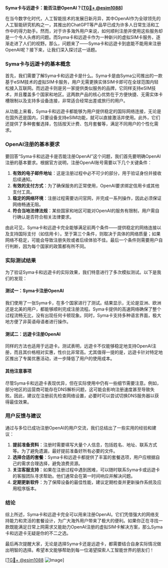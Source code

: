 **Syma卡与远遊卡：能否注册OpenAI？[[TG💪+ @esim1088](https://t.me/s/esim1088)]**

在当今数字化时代，人工智能技术的发展日新月异，其中OpenAI作为全球领先的人工智能研究机构之一，其推出的ChatGPT等产品早已成为许多人日常生活和工作中的得力助手。然而，对于许多海外用户来说，如何顺利注册并使用这些服务却是一个令人头疼的问题。而Syma卡和远遊卡作为一种新兴的虚拟SIM卡服务，逐渐走进了人们的视野。那么，问题来了——Syma卡和远遊卡到底能不能用来注册OpenAI呢？接下来，让我们深入探讨这一话题。

### Syma卡与远遊卡的基本概念

首先，我们需要了解Syma卡和远遊卡是什么。Syma卡是由Syma公司推出的一款基于eSIM技术的虚拟SIM卡服务，用户无需更换实体SIM卡即可在全球范围内轻松接入互联网。而远遊卡则是另一家提供类似服务的品牌，它同样支持eSIM技术，并且覆盖多个国家和地区。这两款产品的核心优势在于方便快捷、无需实体卡槽限制以及支持多设备连接，非常适合经常出差或旅行的用户。

从功能上来看，Syma卡和远遊卡都能够为用户提供稳定的国际网络连接，无论是在国外还是国内，只要设备支持eSIM功能，就可以直接激活并使用。此外，它们还提供了多种套餐选择，包括按天计费、包月套餐等，满足不同用户的个性化需求。

### OpenAI注册的基本要求

要回答“Syma卡和远遊卡是否能注册OpenAI”这个问题，我们首先要明确OpenAI注册的基本要求。根据官方说明，注册OpenAI账号需要以下几个关键条件：

1. **有效的电子邮件地址**：这是注册过程中必不可少的部分，用于验证身份并接收后续通知。
2. **有效的支付方式**：为了确保服务的正常使用，OpenAI要求绑定信用卡或其他支付工具。
3. **稳定的网络环境**：注册过程需要访问官网，并完成一系列操作，因此必须保证网络畅通无阻。
4. **符合当地法律法规**：某些国家和地区可能对OpenAI的服务有限制，用户需自行确认是否符合相关法律要求。

由此可见，Syma卡和远遊卡完全能够满足前两个条件——提供稳定的网络连接以及支持国际支付（如信用卡）。至于第三个条件，则取决于具体的网络质量；如果网络不稳定，可能会导致注册失败或者后续体验不佳。最后一个条件则需要用户自行判断，因为每个国家的政策都有所不同。

### 实际测试结果

为了验证Syma卡和远遊卡的实际效果，我们特意进行了多次模拟测试。以下是我们的发现：

#### 测试一：Syma卡注册OpenAI
我们使用了一张Syma卡，在多个国家进行了测试。结果显示，无论是亚洲、欧洲还是北美的用户，都能够顺利完成注册流程。Syma卡提供的高速网络确保了整个过程流畅无比，没有出现任何卡顿现象。同时，Syma卡支持多种语言界面，极大地方便了非英语母语者进行操作。

#### 测试二：远遊卡注册OpenAI
同样的方法也适用于远遊卡。测试表明，远遊卡不仅能够稳定地支持OpenAI注册，而且其价格相对实惠，性价比非常高。尤其值得一提的是，远遊卡针对特定地区推出了专属优惠活动，进一步降低了用户的使用成本。

#### 其他注意事项
尽管Syma卡和远遊卡表现优异，但在实际使用中仍有一些细节需要注意。例如，部分地区的运营商可能存在DNS解析问题，这可能会影响注册速度甚至导致失败。因此，建议在注册前先检查网络设置，必要时可以尝试切换DNS服务器以获得最佳效果。

### 用户反馈与建议

通过与多位已成功注册OpenAI的用户交流，我们总结出了一些实用的经验和建议：

1. **提前准备资料**：注册时需要填写大量个人信息，包括姓名、地址、联系方式等。为了避免遗漏，最好提前准备好所有必要的文件。
2. **选择合适的套餐**：Syma卡和远遊卡都提供了丰富的套餐选项，用户应根据自己的需求合理选择，避免浪费资源。
3. **关注客服支持**：如果在注册过程中遇到困难，可以随时联系Syma卡或远遊卡的客服团队寻求帮助。他们通常会在第一时间响应并解决问题。
4. **定期更新软件**：为了保障设备的最佳性能，建议定期检查并更新操作系统及应用程序版本。

### 结论

综上所述，Syma卡和远遊卡完全可以用来注册OpenAI。它们凭借强大的网络支持能力和灵活的套餐设计，为广大海外用户带来了极大的便利。如果你正在寻找一款既能满足日常上网需求又能助力OpenAI注册的虚拟SIM卡解决方案，那么Syma卡和远遊卡无疑是你的不二之选。

最后再次提醒大家，无论是选择Syma卡还是远遊卡，都需要结合自身实际情况做出明智的选择。希望本文能够帮助到每一位渴望探索人工智能世界的朋友们！

[[TG💪+ @esim1088](https://t.me/s/esim1088) ![Image](https://i.postimg.cc/4NQfJmqS/Snipaste-2025-05-13-00-14-12.png)]